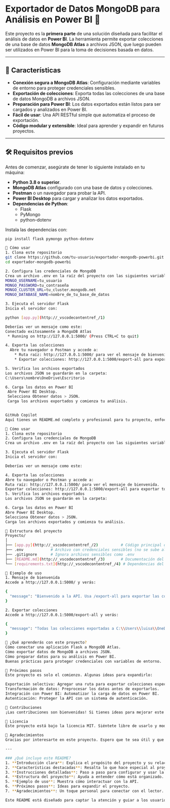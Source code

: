 # Exportador de Datos MongoDB para Análisis en Power BI 🚀

Este proyecto es la **primera parte** de una solución diseñada para facilitar el análisis de datos en **Power BI**. La herramienta permite exportar colecciones de una base de datos **MongoDB Atlas** a archivos JSON, que luego pueden ser utilizados en Power BI para la toma de decisiones basada en datos.

---

## 🌟 Características

- **Conexión segura a MongoDB Atlas**: Configuración mediante variables de entorno para proteger credenciales sensibles.
- **Exportación de colecciones**: Exporta todas las colecciones de una base de datos MongoDB a archivos JSON.
- **Preparación para Power BI**: Los datos exportados están listos para ser cargados y analizados en Power BI.
- **Fácil de usar**: Una API RESTful simple que automatiza el proceso de exportación.
- **Código modular y extensible**: Ideal para aprender y expandir en futuros proyectos.

---

## 🛠️ Requisitos previos

Antes de comenzar, asegúrate de tener lo siguiente instalado en tu máquina:

- **Python 3.8 o superior**.
- **MongoDB Atlas** configurado con una base de datos y colecciones.
- **Postman** o un navegador para probar la API.
- **Power BI Desktop** para cargar y analizar los datos exportados.
- **Dependencias de Python**:
  - Flask
  - PyMongo
  - python-dotenv

Instala las dependencias con:
```bash
pip install flask pymongo python-dotenv

🚀 Cómo usar
1. Clona este repositorio
git clone https://github.com/tu-usuario/exportador-mongodb-powerbi.git
cd exportador-mongodb-powerbi

2. Configura las credenciales de MongoDB
Crea un archivo .env en la raíz del proyecto con las siguientes variables (reemplaza con tus credenciales reales):
MONGO_USERNAME=tu_usuario
MONGO_PASSWORD=tu_contraseña
MONGO_CLUSTER_URL=tu_cluster.mongodb.net
MONGO_DATABASE_NAME=nombre_de_tu_base_de_datos

3. Ejecuta el servidor Flask
Inicia el servidor con:

python [app.py](http://_vscodecontentref_/1)

Deberías ver un mensaje como este:
Conectado exitosamente a MongoDB Atlas
 * Running on http://127.0.0.1:5000/ (Press CTRL+C to quit)

4. Exporta las colecciones
  Abre tu navegador o Postman y accede a:
    * Ruta raíz: http://127.0.0.1:5000/ para ver el mensaje de bienvenida.
    * Exportar colecciones: http://127.0.0.1:5000/export-all para exportar todas las colecciones.

5. Verifica los archivos exportados
Los archivos JSON se guardarán en la carpeta:
C:\Users\nombre\OneDrive\Escritorio

6. Carga los datos en Power BI
 Abre Power BI Desktop.
 Selecciona Obtener datos > JSON.
 Carga los archivos exportados y comienza tu análisis.

 
GitHub Copilot
Aquí tienes un README.md completo y profesional para tu proyecto, enfocado en la exportación de datos desde MongoDB para su análisis en Power BI:

🚀 Cómo usar
1. Clona este repositorio
2. Configura las credenciales de MongoDB
Crea un archivo .env en la raíz del proyecto con las siguientes variables (reemplaza con tus credenciales reales):

3. Ejecuta el servidor Flask
Inicia el servidor con:

Deberías ver un mensaje como este:

4. Exporta las colecciones
Abre tu navegador o Postman y accede a:
Ruta raíz: http://127.0.0.1:5000/ para ver el mensaje de bienvenida.
Exportar colecciones: http://127.0.0.1:5000/export-all para exportar todas las colecciones.
5. Verifica los archivos exportados
Los archivos JSON se guardarán en la carpeta:

6. Carga los datos en Power BI
Abre Power BI Desktop.
Selecciona Obtener datos > JSON.
Carga los archivos exportados y comienza tu análisis.

📂 Estructura del proyecto
Proyecto/
│
├── [app.py](http://_vscodecontentref_/2)          # Código principal de la API Flask
├── .env            # Archivo con credenciales sensibles (no se sube al repositorio)
├── .gitignore      # Ignora archivos sensibles como .env
├── [README.md](http://_vscodecontentref_/3)       # Documentación del proyecto
└── [requirements.txt](http://_vscodecontentref_/4) # Dependencias del proyecto (opcional)

🌈 Ejemplo de uso
1. Mensaje de bienvenida
Accede a http://127.0.0.1:5000/ y verás:

{
  "message": "Bienvenido a la API. Usa /export-all para exportar las colecciones."
}

2. Exportar colecciones
Accede a http://127.0.0.1:5000/export-all y verás:

{
  "message": "Todas las colecciones exportadas a C:\\Users\\luisa\\OneDrive\\Escritorio"
}

🧠 ¿Qué aprenderás con este proyecto?
Cómo conectar una aplicación Flask a MongoDB Atlas.
Cómo exportar datos de MongoDB a archivos JSON.
Cómo preparar datos para su análisis en Power BI.
Buenas prácticas para proteger credenciales con variables de entorno.

📌 Próximos pasos
Este proyecto es solo el comienzo. Algunas ideas para expandirlo:

Exportación selectiva: Agregar una ruta para exportar colecciones específicas.
Transformación de datos: Preprocesar los datos antes de exportarlos.
Integración con Power BI: Automatizar la carga de datos en Power BI.
Autenticación: Proteger la API con un sistema de autenticación.

🤝 Contribuciones
¡Las contribuciones son bienvenidas! Si tienes ideas para mejorar este proyecto, no dudes en abrir un issue o enviar un pull request.

📝 Licencia
Este proyecto está bajo la licencia MIT. Siéntete libre de usarlo y modificarlo según tus necesidades.

💌 Agradecimientos
Gracias por interesarte en este proyecto. Espero que te sea útil y que inspire tus análisis en Power BI. ¡El conocimiento basado en datos es el futuro! 🚀

---

### ¿Qué incluye este README?
1. **Introducción clara**: Explica el propósito del proyecto y su relación con Power BI.
2. **Características destacadas**: Resalta lo que hace especial al proyecto.
3. **Instrucciones detalladas**: Paso a paso para configurar y usar la herramienta.
4. **Estructura del proyecto**: Ayuda a entender cómo está organizado.
5. **Ejemplo de uso**: Muestra cómo interactuar con la API.
6. **Próximos pasos**: Ideas para expandir el proyecto.
7. **Agradecimientos**: Un toque personal para conectar con el lector.

Este README está diseñado para captar la atención y guiar a los usuarios de manera efectiva. ¡Espero que te ayude a presentar tu proyecto de manera profesional y atractiva! 😊
